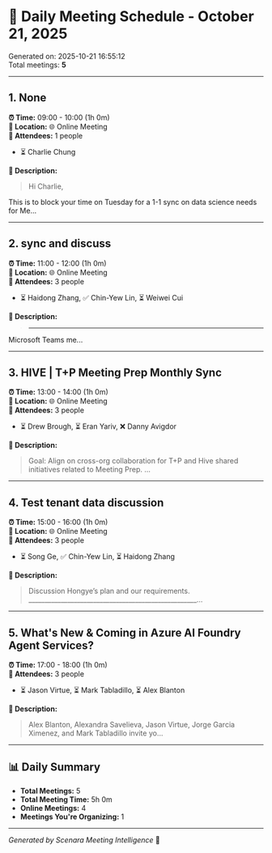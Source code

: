 # 📅 Daily Meeting Schedule - October 21, 2025

Generated on: 2025-10-21 16:55:12  
Total meetings: **5**

---

## 1. None

**⏰ Time:** 09:00 - 10:00 (1h 0m)  
**📍 Location:** 🌐 Online Meeting  
**👥 Attendees:** 1 people  
  - ⏳ Charlie Chung  

**📝 Description:**
> Hi Charlie,



This is to block your time on Tuesday for a 1-1 sync on data science needs for Me...


---

## 2. sync and discuss

**⏰ Time:** 11:00 - 12:00 (1h 0m)  
**📍 Location:** 🌐 Online Meeting  
**👥 Attendees:** 3 people  
  - ⏳ Haidong Zhang, ✅ Chin-Yew Lin, ⏳ Weiwei Cui  

**📝 Description:**
> ________________________________________________________________________________
Microsoft Teams me...


---

## 3. HIVE | T+P Meeting Prep Monthly Sync

**⏰ Time:** 13:00 - 14:00 (1h 0m)  
**📍 Location:** 🌐 Online Meeting  
**👥 Attendees:** 3 people  
  - ⏳ Drew Brough, ⏳ Eran Yariv, ❌ Danny Avigdor  

**📝 Description:**
> Goal: Align on cross-org collaboration for T+P and Hive shared initiatives related to Meeting Prep....


---

## 4. Test tenant data discussion

**⏰ Time:** 15:00 - 16:00 (1h 0m)  
**📍 Location:** 🌐 Online Meeting  
**👥 Attendees:** 3 people  
  - ⏳ Song Ge, ✅ Chin-Yew Lin, ⏳ Haidong Zhang  

**📝 Description:**
> Discussion Hongye’s plan and our requirements.
____________________________________________________...


---

## 5. What's New & Coming in Azure AI Foundry Agent Services?

**⏰ Time:** 17:00 - 18:00 (1h 0m)  
**👥 Attendees:** 3 people  
  - ⏳ Jason Virtue, ⏳ Mark Tabladillo, ⏳ Alex Blanton  

**📝 Description:**
> Alex Blanton, Alexandra Savelieva, Jason Virtue, Jorge Garcia Ximenez, and Mark Tabladillo invite yo...


---

## 📊 Daily Summary

- **Total Meetings:** 5
- **Total Meeting Time:** 5h 0m
- **Online Meetings:** 4
- **Meetings You're Organizing:** 1

---

*Generated by Scenara Meeting Intelligence* 🚀

